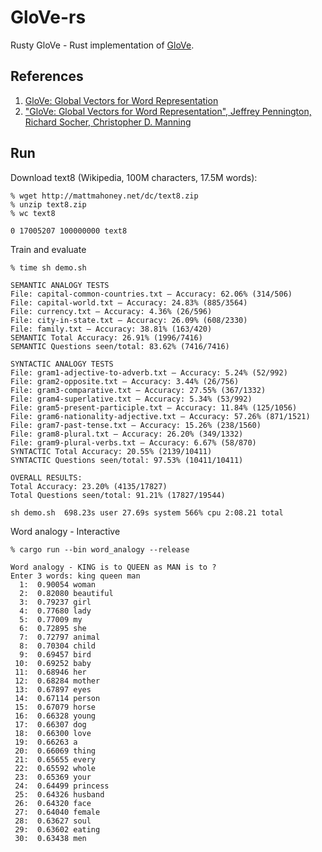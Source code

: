 # GloVe-rs

Rusty GloVe - Rust implementation of [GloVe](https://github.com/stanfordnlp/GloVe).

## References

1. [GloVe: Global Vectors for Word Representation](https://nlp.stanford.edu/projects/glove/)
2. ["GloVe: Global Vectors for Word Representation", Jeffrey Pennington,   Richard Socher,   Christopher D. Manning](https://nlp.stanford.edu/pubs/glove.pdf)

## Run

Download text8 (Wikipedia, 100M characters, 17.5M words):

```
% wget http://mattmahoney.net/dc/text8.zip
% unzip text8.zip
% wc text8

0 17005207 100000000 text8
```

Train and evaluate
```
% time sh demo.sh

SEMANTIC ANALOGY TESTS
File: capital-common-countries.txt — Accuracy: 62.06% (314/506)
File: capital-world.txt — Accuracy: 24.83% (885/3564)
File: currency.txt — Accuracy: 4.36% (26/596)
File: city-in-state.txt — Accuracy: 26.09% (608/2330)
File: family.txt — Accuracy: 38.81% (163/420)
SEMANTIC Total Accuracy: 26.91% (1996/7416)
SEMANTIC Questions seen/total: 83.62% (7416/7416)

SYNTACTIC ANALOGY TESTS
File: gram1-adjective-to-adverb.txt — Accuracy: 5.24% (52/992)
File: gram2-opposite.txt — Accuracy: 3.44% (26/756)
File: gram3-comparative.txt — Accuracy: 27.55% (367/1332)
File: gram4-superlative.txt — Accuracy: 5.34% (53/992)
File: gram5-present-participle.txt — Accuracy: 11.84% (125/1056)
File: gram6-nationality-adjective.txt — Accuracy: 57.26% (871/1521)
File: gram7-past-tense.txt — Accuracy: 15.26% (238/1560)
File: gram8-plural.txt — Accuracy: 26.20% (349/1332)
File: gram9-plural-verbs.txt — Accuracy: 6.67% (58/870)
SYNTACTIC Total Accuracy: 20.55% (2139/10411)
SYNTACTIC Questions seen/total: 97.53% (10411/10411)

OVERALL RESULTS:
Total Accuracy: 23.20% (4135/17827)
Total Questions seen/total: 91.21% (17827/19544)

sh demo.sh  698.23s user 27.69s system 566% cpu 2:08.21 total
```

Word analogy - Interactive
```
% cargo run --bin word_analogy --release

Word analogy - KING is to QUEEN as MAN is to ?
Enter 3 words: king queen man
  1:  0.90054 woman
  2:  0.82080 beautiful
  3:  0.79237 girl
  4:  0.77680 lady
  5:  0.77009 my
  6:  0.72895 she
  7:  0.72797 animal
  8:  0.70304 child
  9:  0.69457 bird
 10:  0.69252 baby
 11:  0.68946 her
 12:  0.68284 mother
 13:  0.67897 eyes
 14:  0.67114 person
 15:  0.67079 horse
 16:  0.66328 young
 17:  0.66307 dog
 18:  0.66300 love
 19:  0.66263 a
 20:  0.66069 thing
 21:  0.65655 every
 22:  0.65592 whole
 23:  0.65369 your
 24:  0.64499 princess
 25:  0.64326 husband
 26:  0.64320 face
 27:  0.64040 female
 28:  0.63627 soul
 29:  0.63602 eating
 30:  0.63438 men
```
